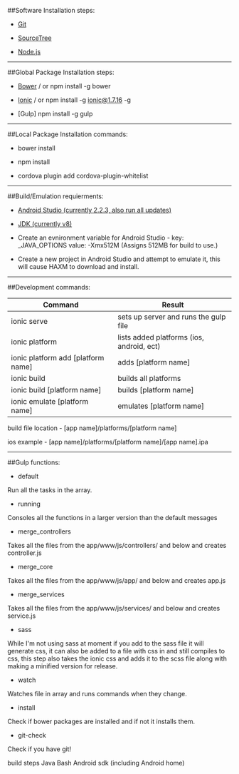 ##Software Installation steps:

* [Git](https://git-scm.com/downloads)

* [SourceTree](https://www.sourcetreeapp.com/)

* [Node.js](https://nodejs.org/en/)

- - -
##Global Package Installation steps:

* [Bower](http://bower.io/) / or npm install  -g bower

* [Ionic](http://ionicframework.com/docs/overview/) / or npm install -g ionic@1.7.16 -g

* [Gulp] npm install -g gulp

- - -
##Local Package Installation commands:

* bower install

* npm install

* cordova plugin add cordova-plugin-whitelist

- - -
##Build/Emulation requierments:

* [Android Studio (currently 2.2.3, also run all updates) ](https://developer.android.com/studio/index.html)

* [JDK (currently v8) ](http://www.oracle.com/technetwork/java/javase/downloads/jdk8-downloads-2133151.html)

* Create an evnironment variable for Android Studio - key: _JAVA_OPTIONS value: -Xmx512M (Assigns 512MB for build to use.)

* Create a new project in Android Studio and attempt to emulate it, this will cause HAXM to download and install.

- - -
##Development commands:

Command | Result
------------- | -------------
ionic serve | sets up server and runs the gulp file
ionic platform | lists added platforms (ios, android, ect)
ionic platform add [platform name] | adds [platform name]
ionic build | builds all platforms
ionic build [platform name] | builds [platform name]
ionic emulate [platform name] | emulates [platform name]

build file location - [app name]/platforms/[platform name]

ios example - [app name]/platforms/[platform name]/[app name].ipa

- - -
##Gulp functions:

* default

Run all the tasks in the array.

* running

Consoles all the functions in a larger version than the default messages

* merge_controllers

Takes all the files from the app/www/js/controllers/ and below and creates controller.js

* merge_core

Takes all the files from the app/www/js/app/ and below and creates app.js

* merge_services

Takes all the files from the app/www/js/services/ and below and creates service.js

* sass

While I'm not using sass at moment if you add to the sass file it will generate css, it can also be added to a file with css in and still compiles to css, this step also takes the ionic css and adds it to the scss file along with making a minified version for release.

* watch

Watches file in array and runs commands when they change.

* install

Check if bower packages are installed and if not it installs them.

* git-check

Check if you have git!

build steps
Java
Bash
Android sdk (including Android home)